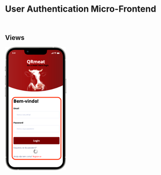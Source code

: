<h1>User Authentication Micro-Frontend</h1>
<br>

## Views
<img src="https://github.com/DuarteVDG/aw-project/blob/main/micro-frontends/Images/Login@1x.png?raw=true" style="width: 200px; height: auto;">
  
